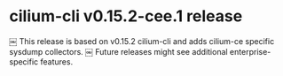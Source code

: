 # cilium-cli v0.15.2-cee.1 release
￼
This release is based on v0.15.2 cilium-cli and adds cilium-ce specific sysdump collectors.
￼
Future releases might see additional enterprise-specific features.
